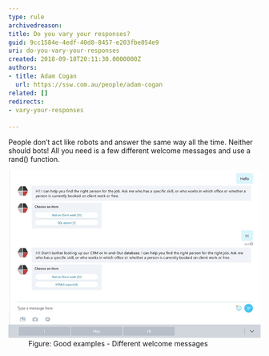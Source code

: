 ```yaml
---
type: rule
archivedreason: 
title: Do you vary your responses?
guid: 9cc1584e-4edf-40d8-8457-e203fbe054e9
uri: do-you-vary-your-responses
created: 2018-09-18T20:11:30.0000000Z
authors:
- title: Adam Cogan
  url: https://ssw.com.au/people/adam-cogan
related: []
redirects:
- vary-your-responses

---
```


People don’t act like robots and answer the same way all the time. Neither should bots!  All you need is a few different welcome messages and use a rand() function.

<!--endintro-->
<dl class="goodImage"><dt><img src="bots-responses.jpg" alt="bots-responses.jpg"></dt><dd>Figure: Good examples - Different welcome messages<br></dd></dl>
